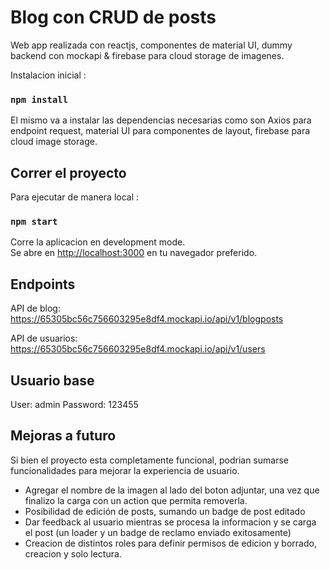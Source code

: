 # Blog con CRUD de posts

Web app realizada con reactjs, componentes de material UI, dummy backend con mockapi & firebase para cloud storage de imagenes.

Instalacion inicial :

### `npm install`

El mismo va a instalar las dependencias necesarias como son Axios para endpoint request, material UI para componentes de layout, firebase para cloud image storage.

## Correr el proyecto

Para ejecutar de manera local :

### `npm start`

Corre la aplicacion en development mode.\
Se abre en [http://localhost:3000](http://localhost:3000) en tu navegador preferido.

## Endpoints

API de blog: https://65305bc56c756603295e8df4.mockapi.io/api/v1/blogposts

API de usuarios: https://65305bc56c756603295e8df4.mockapi.io/api/v1/users

## Usuario base

User: admin
Password: 123455

## Mejoras a futuro

Si bien el proyecto esta completamente funcional, podrian sumarse funcionalidades para mejorar la experiencia de usuario.

-   Agregar el nombre de la imagen al lado del boton adjuntar, una vez que finalizo la carga con un action que permita removerla.
-   Posibilidad de edición de posts, sumando un badge de post editado
-   Dar feedback al usuario mientras se procesa la informacion y se carga el post (un loader y un badge de reclamo enviado exitosamente)
-   Creacion de distintos roles para definir permisos de edicion y borrado, creacion y solo lectura.
